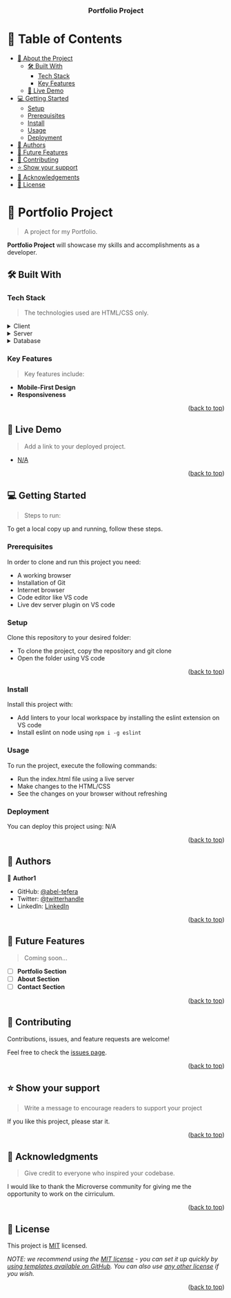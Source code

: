 <a name="readme-top"></a>

<div align="center">

  <br/>

  <h3><b>Portfolio Project</b></h3>

</div>

# 📗 Table of Contents

- [📖 About the Project](#about-project)
  - [🛠 Built With](#built-with)
    - [Tech Stack](#tech-stack)
    - [Key Features](#key-features)
  - [🚀 Live Demo](#live-demo)
- [💻 Getting Started](#getting-started)
  - [Setup](#setup)
  - [Prerequisites](#prerequisites)
  - [Install](#install)
  - [Usage](#usage)
  - [Deployment](#triangular_flag_on_post-deployment)
- [👥 Authors](#authors)
- [🔭 Future Features](#future-features)
- [🤝 Contributing](#contributing)
- [⭐️ Show your support](#support)
- [🙏 Acknowledgements](#acknowledgements)
- [📝 License](#license)


# 📖 Portfolio Project <a name="about-project"></a>

> A project for my Portfolio.

**Portfolio Project** will showcase my skills and accomplishments as a developer.

## 🛠 Built With <a name="built-with"></a>

### Tech Stack <a name="tech-stack"></a>

> The technologies used are HTML/CSS only.

<details>
  <summary>Client</summary>
  <ul>
    <li><a href="https://www.w3schools.com/html/">HTML/CSS</a></li>
  </ul>
</details>

<details>
  <summary>Server</summary>
  <ul>
    <li><a href="#">N/A</a></li>
  </ul>
</details>

<details>
<summary>Database</summary>
  <ul>
    <li><a href="#">N/A</a></li>
  </ul>
</details>

### Key Features <a name="key-features"></a>

> Key features include:

- **Mobile-First Design**
- **Responsiveness**

<p align="right">(<a href="#readme-top">back to top</a>)</p>

## 🚀 Live Demo <a name="live-demo"></a>

> Add a link to your deployed project.

- [N/A](https://google.com)

<p align="right">(<a href="#readme-top">back to top</a>)</p>

## 💻 Getting Started <a name="getting-started"></a>

> Steps to run: 

To get a local copy up and running, follow these steps.

### Prerequisites

In order to clone and run this project you need:

- A working browser
- Installation of Git
- Internet browser
- Code editor like VS code
- Live dev server plugin on VS code

### Setup

Clone this repository to your desired folder:

- To clone the project, copy the repository and git clone
- Open the folder using VS code

<p align="right">(<a href="#readme-top">back to top</a>)</p>

### Install

Install this project with: 

- Add linters to your local workspace by installing the eslint extension on VS code
- Install eslint on node using `npm i -g eslint`

### Usage

To run the project, execute the following commands:

- Run the index.html file using a live server
- Make changes to the HTML/CSS
- See the changes on your browser without refreshing

### Deployment

You can deploy this project using: N/A

<p align="right">(<a href="#readme-top">back to top</a>)</p>

## 👥 Authors <a name="authors"></a>

👤 **Author1**

- GitHub: [@abel-tefera](https://github.com/abel-tefera)
- Twitter: [@twitterhandle](https://twitter.com/abelteferabelay)
- LinkedIn: [LinkedIn](https://linkedin.com/in/abel-tefera-b1b625153)

<p align="right">(<a href="#readme-top">back to top</a>)</p>

## 🔭 Future Features <a name="future-features"></a>

> Coming soon...

- [ ] **Portfolio Section**
- [ ] **About Section**
- [ ] **Contact Section**

<p align="right">(<a href="#readme-top">back to top</a>)</p>

## 🤝 Contributing <a name="contributing"></a>

Contributions, issues, and feature requests are welcome!

Feel free to check the [issues page](../../issues/).

<p align="right">(<a href="#readme-top">back to top</a>)</p>


## ⭐️ Show your support <a name="support"></a>

> Write a message to encourage readers to support your project

If you like this project, please star it.

<p align="right">(<a href="#readme-top">back to top</a>)</p>


## 🙏 Acknowledgments <a name="acknowledgements"></a>

> Give credit to everyone who inspired your codebase.

I would like to thank the Microverse community for giving me the opportunity to work on the cirriculum.

<p align="right">(<a href="#readme-top">back to top</a>)</p>


## 📝 License <a name="license"></a>

This project is [MIT](./LICENSE) licensed.

_NOTE: we recommend using the [MIT license](https://choosealicense.com/licenses/mit/) - you can set it up quickly by [using templates available on GitHub](https://docs.github.com/en/communities/setting-up-your-project-for-healthy-contributions/adding-a-license-to-a-repository). You can also use [any other license](https://choosealicense.com/licenses/) if you wish._

<p align="right">(<a href="#readme-top">back to top</a>)</p>









